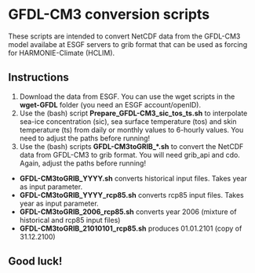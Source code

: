 # GFDL-CM3 conversion scripts

These scripts are intended to convert NetCDF data from the GFDL-CM3 model availabe at ESGF servers to grib format that can be used as forcing for HARMONIE-Climate (HCLIM).

## Instructions

1. Download the data from ESGF. You can use the wget scripts in the **wget-GFDL** folder (you need an ESGF account/openID).
2. Use the (bash) script **Prepare_GFDL-CM3_sic_tos_ts.sh** to interpolate sea-ice concentration (sic), sea surface temperature (tos) and skin temperature (ts) from daily or monthly values to 6-hourly values.
You need to adjust the paths before running!
3. Use the (bash) scripts **GFDL-CM3toGRIB_*.sh** to convert the NetCDF data from GFDL-CM3 to grib format.
You will need grib_api and cdo. Again, adjust the paths before running!

  - **GFDL-CM3toGRIB_YYYY.sh** converts historical input files. Takes year as input parameter.
  - **GFDL-CM3toGRIB_YYYY_rcp85.sh** converts rcp85 input files. Takes year as input parameter.
  - **GFDL-CM3toGRIB_2006_rcp85.sh** converts year 2006 (mixture of historical and rcp85 input files)
  - **GFDL-CM3toGRIB_21010101_rcp85.sh** produces 01.01.2101 (copy of 31.12.2100)
  
  ## Good luck!

